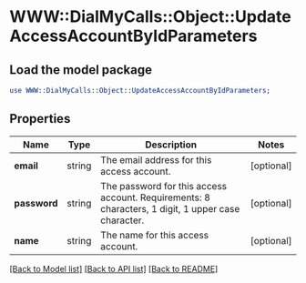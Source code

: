 # WWW::DialMyCalls::Object::UpdateAccessAccountByIdParameters

## Load the model package
```perl
use WWW::DialMyCalls::Object::UpdateAccessAccountByIdParameters;
```

## Properties
Name | Type | Description | Notes
------------ | ------------- | ------------- | -------------
**email** | string | The email address for this access account. | [optional] 
**password** | string | The password for this access account. Requirements: 8 characters, 1 digit, 1 upper case character. | [optional] 
**name** | string | The name for this access account. | [optional] 

[[Back to Model list]](../README.md#documentation-for-models) [[Back to API list]](../README.md#documentation-for-api-endpoints) [[Back to README]](../README.md)


